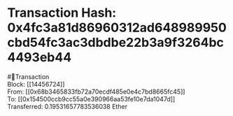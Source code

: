 
Transaction Hash: 0x4fc3a81d86960312ad648989950cbd54fc3ac3dbdbe22b3a9f3264bc4493eb44
====================================================================================
  
#💸Transaction  
Block: [[14456724]]  
From: [[0x68b3465833fb72a70ecdf485e0e4c7bd8665fc45]]  
To: [[0x154500ccb9cc55a0e390966aa53fe10e7da1047d]]  
Transferred: 0.19531657783536038 Ether